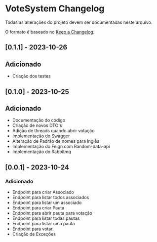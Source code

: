 # VoteSystem Changelog

Todas as alterações do projeto devem ser documentadas neste arquivo.

O formato é baseado no [Keep a Changelog](https://keepachangelog.com/en/1.0.0/).

## [0.1.1] - 2023-10-26

## Adicionado

- Criação dos testes

## [0.1.0] - 2023-10-25

## Adicionado

- Documentação do código
- Criação de novos DTO's
- Adição de threads quando abrir votação
- Implementação do Swagger
- Alteração de Padrão de nomes para Inglês
- Implementação do Feign com Random-data-api
- Implementação do Rabbitmq

## [0.0.1] - 2023-10-24

### Adicionado

- Endpoint para criar Associado
- Endpoint para listar todos associados
- Endpoint para listar um associado
- Endpoint para criar Pauta
- Endpoint para abrir pauta para votação
- Endpoint para listar todas pautas
- Endpoint para listar uma pauta
- Endpoint para votar.
- Criação de Exceções
